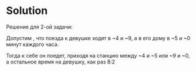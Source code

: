 # Solution

Решение для 2-ой задачи:

Допустим , что поезда к девушке ходят в ~4 и ~9, а в его дому в ~5 и ~0 минут каждого часа. 

Тогда к себе он поедет, приходя на станцию между ~4 и ~5 или ~9 и ~0, а остальное время на девушку, как раз 8:2
